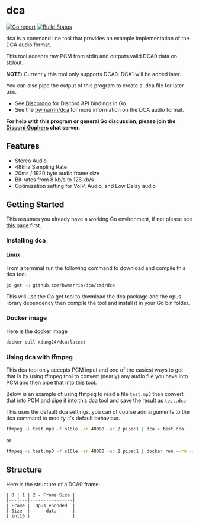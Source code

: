 # dca
[![Go report]( http://goreportcard.com/badge/bwmarrin/dca)](http://goreportcard.com/report/bwmarrin/dca) [![Build Status](https://travis-ci.org/bwmarrin/dca.svg?branch=master)](https://travis-ci.org/bwmarrin/dca) 

dca is a command line tool that provides an example implementation of the DCA 
audio format.

This tool accepts raw PCM from stdin and outputs valid DCA0 data on stdout.

**NOTE:** Currently this tool only supports DCA0.  DCA1 will be added later.

You can also pipe the output of this program to create a .dca file for later use.

* See [Discordgo](https://github.com/bwmarrin/discordgo) for Discord API bindings in Go.
* See the [bwmarrin/dca](https://github.com/bwmarrin/dca) for more information on the DCA audio format.

**For help with this program or general Go discussion, please join the [Discord 
Gophers](https://discord.gg/0f1SbxBZjYq9jLBk) chat server.**

## Features
* Stereo Audio
* 48khz Sampling Rate
* 20ms / 1920 byte audio frame size
* Bit-rates from 8 kb/s to 128 kb/s
* Optimization setting for VoIP, Audio, and Low Delay audio


## Getting Started

This assumes you already have a working Go environment, if not please see
[this page](https://golang.org/doc/install) first.

### Installing dca

#### Linux

From a terminal run the following command to download and compile this dca tool.

```sh
go get -u github.com/bwmarrin/dca/cmd/dca
```

This will use the Go get tool to download the dca package and the opus library 
dependency then compile the tool and install it in your Go bin folder.

### Docker image

Here is the docker image

```
docker pull xdung24/dca:latest
```

### Using dca with ffmpeg

This dca tool only accepts PCM input and one of the easiest ways to get that
is by using ffmpeg tool to convert (nearly) any audio file you have into PCM
and then pipe that into this tool.

Below is an example of using ffmpeg to read a file `test.mp3` then convert that 
into PCM and pipe it into this dca tool and save the result as `test.dca`

This uses the default dca settings, you can of course add arguments to the dca 
command to modify it's default behaviour.

```sh
ffmpeg -i test.mp3 -f s16le -ar 48000 -ac 2 pipe:1 | dca > test.dca
```

or

```sh
ffmpeg -i test.mp3 -f s16le -ar 48000 -ac 2 pipe:1 | docker run --rm -i xdung24/dca:latest > test.dca
```

## Structure

Here is the structure of a DCA0 frame:

```
| 0 | 1 | 2 - Frame Size |
|---|---|----------------|
| Frame |  Opus encoded  |
| Size  |      data      |
| int16 |                |
```


